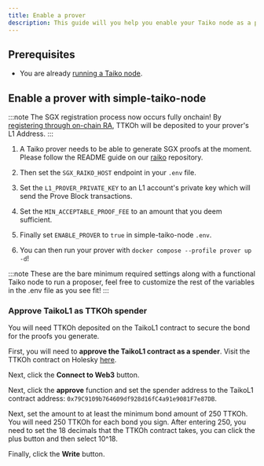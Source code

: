 ```yaml
---
title: Enable a prover
description: This guide will you help you enable your Taiko node as a prover.
---
```


## Prerequisites

- You are already [running a Taiko node](/guides/run-a-taiko-node).

## Enable a prover with simple-taiko-node

:::note
The SGX registration process now occurs fully onchain! By [registering through on-chain RA](https://github.com/taikoxyz/raiko/blob/on-chain-ra-docs/README_RA.md), TTKOh will be deposited to your prover's L1 Address.
:::

1. A Taiko prover needs to be able to generate SGX proofs at the moment. Please follow the README guide on our [raiko](https://github.com/taikoxyz/raiko/blob/taiko/alpha-7/README_Docker.md) repository.

2. Then set the `SGX_RAIKO_HOST` endpoint in your `.env` file.

3. Set the `L1_PROVER_PRIVATE_KEY` to an L1 account's private key which will send the Prove Block transactions.

4. Set the `MIN_ACCEPTABLE_PROOF_FEE` to an amount that you deem sufficient.

5. Finally set `ENABLE_PROVER` to `true` in simple-taiko-node `.env`.

6. You can then run your prover with `docker compose --profile prover up -d`!

:::note
These are the bare minimum required settings along with a functional Taiko node to run a proposer, feel free to customize the rest of the variables in the .env file as you see fit!
:::

### Approve TaikoL1 as TTKOh spender

You will need TTKOh deposited on the TaikoL1 contract to secure the bond for the proofs you generate.

First, you will need to **approve the TaikoL1 contract as a spender**. Visit the TTKOh contract on Holesky [here](https://holesky.etherscan.io/address/0x6490E12d480549D333499236fF2Ba6676C296011#writeProxyContract).

Next, click the **Connect to Web3** button.

Next, click the **approve** function and set the spender address to the TaikoL1 contract address: `0x79C9109b764609df928d16fC4a91e9081F7e87DB`.

Next, set the amount to at least the minimum bond amount of 250 TTKOh. You will need 250 TTKOh for each bond you sign. After entering 250, you need to set the 18 decimals that the TTKOh contract takes, you can click the plus button and then select 10^18.

Finally, click the **Write** button.
